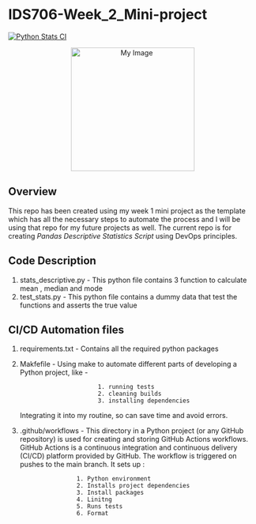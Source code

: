 # IDS706-Week_2_Mini-project 

[![Python Stats CI](https://github.com/nogibjj/IDS-Week2_MiniProject_us26/actions/workflows/main.yml/badge.svg)](https://github.com/nogibjj/IDS-Week2_MiniProject_us26/actions/workflows/main.yml)

<p align="center">
  <img width="250" src="https://upload.wikimedia.org/wikipedia/commons/thumb/4/44/Standard_Normal_Distribution.png/1920px-Standard_Normal_Distribution.png" alt="My Image">
</p>

## Overview

This repo has been created using my week 1 mini project as the template which has all the necessary steps to automate the process and I will be using that repo for my future projects as well. 
The current repo is for creating _*Pandas Descriptive Statistics Script*_ using DevOps principles.

## Code Description

1. stats_descriptive.py - This python file contains 3 function to calculate mean , median and mode
2. test_stats.py - This python file contains a dummy data that test the functions and asserts the true value


## CI/CD Automation files

1. requirements.txt - Contains all the required python packages
2. Makfefile - Using make to automate different parts of developing a Python project, like -

                             1. running tests
                             2. cleaning builds
                             3. installing dependencies
   
   Integrating it into my routine, so can save time and avoid errors.
   
4. .github/workflows - This directory in a Python project (or any GitHub repository) is used for creating and storing GitHub Actions workflows. GitHub Actions is a continuous integration and continuous delivery                           (CI/CD) platform provided by GitHub. The workflow is triggered on pushes to the main branch. It sets up :
   
                       1. Python environment
                       2. Installs project dependencies
                       3. Install packages
                       4. Linitng
                       5. Runs tests
                       6. Format
    

